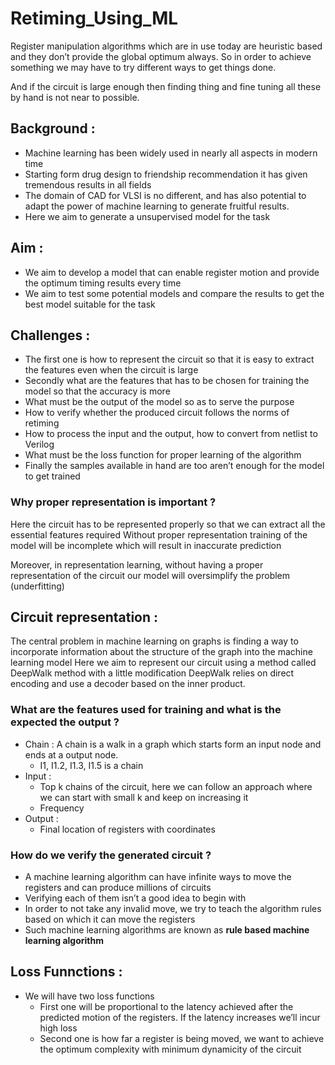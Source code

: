 # Retiming_Using_ML

Register manipulation algorithms which are in use today are heuristic based and they don’t provide the global optimum always. 
So in order to achieve something we may have to try different ways to get things done.

And if the circuit is large enough then finding thing and fine tuning all these by hand is not near to possible.

## Background : 

- Machine learning has been widely used in nearly all aspects in modern time
- Starting form drug design to friendship recommendation it has given tremendous results in all fields
- The domain of CAD for VLSI is no different, and has also potential to adapt the power of machine learning to generate fruitful results.
- Here we aim to generate a unsupervised model for the task

## Aim : 

- We aim to develop a model that can enable register motion and provide the optimum timing results every time
- We aim to test some potential models and compare the results to get the best model suitable for the task	

## Challenges : 

- The first one is how to represent the circuit so that it is easy to extract the features even when the circuit is large 
- Secondly what are the features that has to be chosen for training the model so that the accuracy is more
- What must be the output of the model so as to serve the purpose 
- How to verify whether the produced circuit follows the norms of retiming 
- How to process the input and the output, how to convert from netlist to Verilog 
- What must be the loss function for proper learning of the algorithm
- Finally the samples available in hand are too aren’t enough for the model to get trained

### Why proper representation is important ? 

Here the circuit has to be represented properly so that we can extract all the essential features required
Without proper representation training of the model will be incomplete which will result in inaccurate prediction

Moreover, in representation learning, without having a proper representation of the circuit our model will oversimplify the problem (underfitting)

## Circuit representation :

The central problem in machine learning on graphs is finding a way to incorporate information about the structure of the graph into the machine learning model
Here we aim to represent our circuit using a method called DeepWalk method with a little modification
DeepWalk relies on direct encoding and use a decoder based on the inner product. 

### What are the features used for training and what is the expected the output ?

- Chain : A chain is a walk in a graph which starts form an input node and ends at a output node. 
  - I1, I1.2, I1.3, I1.5 is a chain 
- Input :
  - Top k chains of the circuit, here we can follow an approach where we can start with small k and keep on increasing it
  - Frequency
- Output : 
  - Final location of registers with coordinates 
  
### How do we verify the generated circuit ?

- A machine learning algorithm can have infinite ways to move the registers and can produce millions of circuits 
- Verifying each of them isn’t a good idea to begin with 
- In order to not take any invalid move, we try to teach the algorithm rules based on which it can move the registers
- Such machine learning algorithms are known as **rule based machine learning algorithm**

## Loss Funnctions :

- We will have two loss functions 
  - First one will be proportional to the latency achieved after the predicted motion of the registers. If the latency      increases we’ll incur high loss
  - Second one is how far a register is being moved, we want to achieve the optimum complexity with minimum dynamicity of the circuit  


